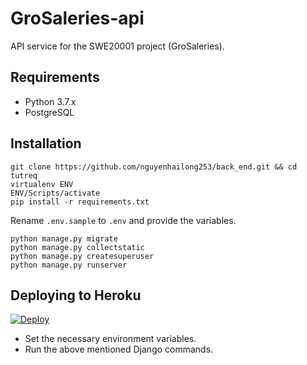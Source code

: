 # GroSaleries-api

API service for the SWE20001 project (GroSaleries).

## Requirements

- Python 3.7.x
- PostgreSQL

## Installation

    git clone https://github.com/nguyenhailong253/back_end.git && cd tutreq
    virtualenv ENV
    ENV/Scripts/activate
    pip install -r requirements.txt

Rename `.env.sample` to `.env` and provide the variables.

    python manage.py migrate
    python manage.py collectstatic
    python manage.py createsuperuser
    python manage.py runserver

## Deploying to Heroku

[![Deploy](https://www.herokucdn.com/deploy/button.svg)](https://heroku.com/deploy?template=https://github.com/nguyenhailong253/back_end)

- Set the necessary environment variables.
- Run the above mentioned Django commands.